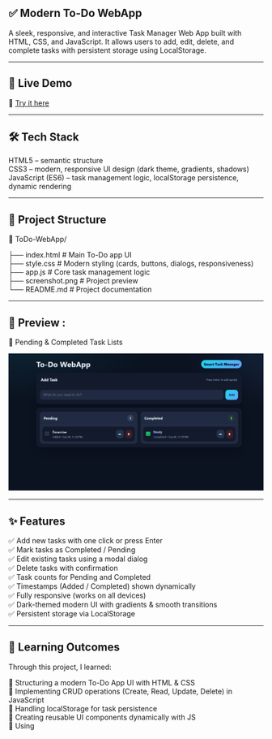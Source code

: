 ## ✅ Modern To-Do WebApp

A sleek, responsive, and interactive Task Manager Web App built with HTML, CSS, and JavaScript.
It allows users to add, edit, delete, and complete tasks with persistent storage using LocalStorage.

---

## 🚀 Live Demo

🔗 [Try it here](https://kunal-web3.github.io/OIBSIP-ToDo-WebApp-3/) 

---

## 🛠️ Tech Stack

HTML5 – semantic structure <br>
CSS3 – modern, responsive UI design (dark theme, gradients, shadows) <br>
JavaScript (ES6) – task management logic, localStorage persistence, dynamic rendering <br>

---

## 📂 Project Structure

📌 ToDo-WebApp/

├── index.html      # Main To-Do app UI <br>
├── style.css       # Modern styling (cards, buttons, dialogs, responsiveness) <br>
├── app.js          # Core task management logic <br>
├── screenshot.png  # Project preview <br>
└── README.md       # Project documentation <br>

---

## 📸 Preview :

📝 Pending & Completed Task Lists

![Modern To-Do WebApp](screenshot1.png) 

---

## ✨ Features

✅ Add new tasks with one click or press Enter <br>
✅ Mark tasks as Completed / Pending <br>
✅ Edit existing tasks using a modal dialog <br>
✅ Delete tasks with confirmation <br>
✅ Task counts for Pending and Completed <br>
✅ Timestamps (Added / Completed) shown dynamically <br>
✅ Fully responsive (works on all devices) <br>
✅ Dark-themed modern UI with gradients & smooth transitions <br>
✅ Persistent storage via LocalStorage <br>

---

## 🎯 Learning Outcomes

Through this project, I learned:

📌 Structuring a modern To-Do App UI with HTML & CSS <br>
📌 Implementing CRUD operations (Create, Read, Update, Delete) in JavaScript <br>
📌 Handling localStorage for task persistence <br>
📌 Creating reusable UI components dynamically with JS <br>
📌 Using <dialog> for edit modals and improving UX <br>
📌 Designing a responsive and visually appealing dark mode interface <br>

---

## 🙌 Acknowledgement

Special thanks to Oasis Infobyte (OIBSIP) for the opportunity and guidance.

---

## 📢 Connect with Me  

🔗 [LinkedIn](https://www.linkedin.com/in/kunal-jadhav-kj) | 🌐 [GitHub](https://github.com/kunal-web3)

---